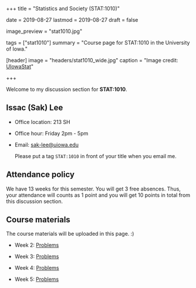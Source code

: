 +++
title = "Statistics and Society (STAT:1010)"

date = 2019-08-27
lastmod = 2019-08-27
draft = false

image_preview = "stat1010.jpg"

tags = ["stat1010"]
summary = "Course page for STAT:1010 in the University of Iowa."

[header]
image = "headers/stat1010_wide.jpg"
caption = "Image credit: [UIowaStat](https://stat.uiowa.edu/)"

+++

Welcome to my discussion section for **STAT:1010**.

## Issac (Sak) Lee

- Office location: 213 SH
- Office hour: Friday 2pm - 5pm
- Email: sak-lee@uiowa.edu
    
    Please put a tag `STAT:1010` in front of your title when you email me.

## Attendance policy

We have 13 weeks for this semester. You will get 3 free absences. Thus, your attendance will counts as 1 point and you will get 10 points in total from this discussion section.

## Course materials

The course materials will be uploaded in this page. :)

- Week 2: <a href="https://theissaclee.com/post/stat1010-week2/" target="_self">Problems</a>

- Week 3: <a href="https://theissaclee.com/post/stat1010-week3/" target="_self">Problems</a>

- Week 4: <a href="https://theissaclee.com/post/stat1010-week4/" target="_self">Problems</a>

- Week 5: <a href="https://theissaclee.com/post/stat1010-week5/" target="_self">Problems</a>
